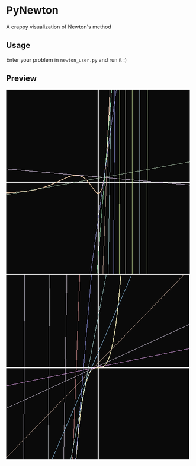 # PyNewton
A crappy visualization of Newton's method
## Usage 
Enter your problem in `newton_user.py` and run it :)

## Preview
![Preview](https://github.com/mell-o-tron/PyNewton/blob/main/preview.png)
![Preview](https://github.com/mell-o-tron/PyNewton/blob/main/preview_2.png)
